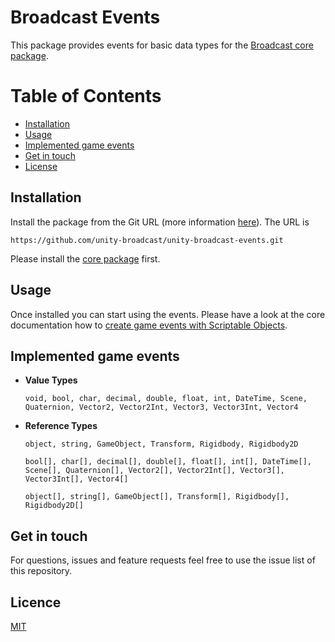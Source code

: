 # Broadcast Events

This package provides events for basic data types for the [Broadcast core package](https://github.com/unity-broadcast/unity-broadcast-core).

# Table of Contents
- [Installation](#installation)
- [Usage](#usage)
- [Implemented game events](#implemented-game-events)
- [Get in touch](#get-in-touch)
- [License](#license)

<a name="installation"/>

## Installation

Install the package from the Git URL (more information [here](https://docs.unity3d.com/Manual/upm-ui-giturl.html)). The URL is

```
https://github.com/unity-broadcast/unity-broadcast-events.git
```

Please install the [core package](https://github.com/unity-broadcast/unity-broadcast-core#installation) first.

<a name="usage"/>

## Usage

Once installed you can start using the events. Please have a look at the core documentation how to [create game events with Scriptable Objects](https://github.com/unity-broadcast/unity-broadcast-core/blob/master/README.md#creating-game-events-with-scriptable-objects).

<a name="implemented-game-events"/>

## Implemented game events

- **Value Types**

  `void, bool, char, decimal, double, float, int, DateTime, Scene, Quaternion, Vector2, Vector2Int, Vector3, Vector3Int, Vector4`

- **Reference Types**

  `object, string, GameObject, Transform, Rigidbody, Rigidbody2D`
  
  `bool[], char[], decimal[], double[], float[], int[], DateTime[], Scene[], Quaternion[], Vector2[], Vector2Int[], Vector3[], Vector3Int[], Vector4[]`

  `object[], string[], GameObject[], Transform[], Rigidbody[], Rigidbody2D[]`
  
<a name="get-in-touch"/>

## Get in touch

For questions, issues and feature requests feel free to use the issue list of this repository.

<a name="license"/>

## Licence

[MIT](https://github.com/unity-broadcast/unity-broadcast-events/blob/master/LICENSE)
